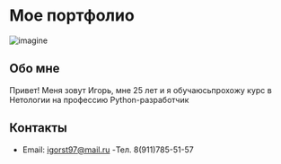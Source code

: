 # Мое портфолио

![imagine](https://github.com/IgorSSD/SDC3/assets/134362628/14e9f354-71f5-4e4e-b154-f1e0bb667ef8)


## Обо мне

Привет! Меня зовут Игорь, мне 25 лет и я обучаюсьпрохожу курс в Нетологии на профессию Python-разработчик

## Контакты

- Email: igorst97@mail.ru
  -Тел. 8(911)785-51-57
